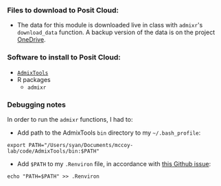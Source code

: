 ### Files to download to Posit Cloud:

* The data for this module is downloaded live in class with `admixr`'s `download_data` function. A backup version of the data is on the project [OneDrive](https://livejohnshopkins.sharepoint.com/:f:/s/mccoy_lab/EnYTot749PJMlHm1_WS6OSQB07oaFleCCvzzwCHzW4d2Iw?e=cqgX2B).


### Software to install to Posit Cloud:

* [`AdmixTools`](https://github.com/DReichLab/AdmixTools)
* R packages
	* `admixr`


### Debugging notes

In order to run the `admixr` functions, I had to:

* Add path to the AdmixTools `bin` directory to my `~/.bash_profile`:
```
export PATH="/Users/syan/Documents/mccoy-lab/code/AdmixTools/bin:$PATH"
```

* Add `$PATH` to my `.Renviron` file, in accordance with [this Github issue](https://blick-roman.com/?_=%2Fbodkan%2Fadmixr%2Fissues%2F89%23TKIyQE7bxQ7cKfkQ9Ck6FWcn):
```
echo "PATH=$PATH" >> .Renviron
```